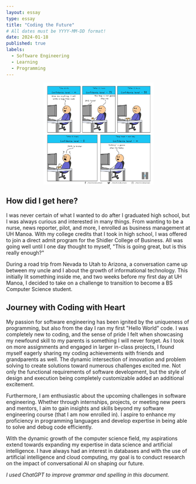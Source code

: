 ```yaml
---
layout: essay
type: essay
title: "Coding the Future"
# All dates must be YYYY-MM-DD format!
date: 2024-01-18
published: true
labels:
  - Software Engineering
  - Learning
  - Programming
---
```


<div style="text-align: center;">
  <img width="300px" src="../img/coding-meme.jpeg" >
</div>

## How did I get here?

I was never certain of what I wanted to do after I graduated high school, but I was always curious and interested in many things. From wanting to be a nurse, news reporter, pilot, and more, I enrolled as business management at UH Manoa. With my college credits that I took in high school, I was offered to join a direct admit program for the Shidler College of Business. All was going well until I one day thought to myself, "This is going great, but is this really enough?" 

During a road trip from Nevada to Utah to Arizona, a conversation came up between my uncle and I about the growth of informational technology. This initially lit something inside me, and two weeks before my first day at UH Manoa, I decided to take on a challenge to transition to become a BS Computer Science student.

## Journey with Coding with Heart

My passion for software engineering has been ignited by the uniqueness of programming, but also from the day I ran my first "Hello World" code. I was completely new to coding, and the sense of pride I felt when showcasing my newfound skill to my parents is something I will never forget. As I took on more assignments and engaged in larger in-class projects, I found myself eagerly sharing my coding achievements with friends and grandparents as well. The dynamic intersection of innovation and problem solving to create solutions toward numerous challenges excited me. Not only the functional requirements of software development, but the style of design and execution being completely customizable added an additional excitement.

Furthermore, I am enthusiastic about the upcoming challenges in software engineering. Whether through internships, projects, or meeting new peers and mentors, I aim to gain insights and skills beyond my software engineering course (that I am now enrolled in). I aspire to enhance my proficiency in programming languages and develop expertise in being able to solve and debug code efficiently. 

With the dynamic growth of the computer science field, my aspirations extend towards expanding my expertise in data science and artificial intelligence. I have always had an interest in databases and with the use of artificial intelligence and cloud computing, my goal is to conduct research on the impact of conversational AI on shaping our future.

*I used ChatGPT to improve grammar and spelling in this document.*
